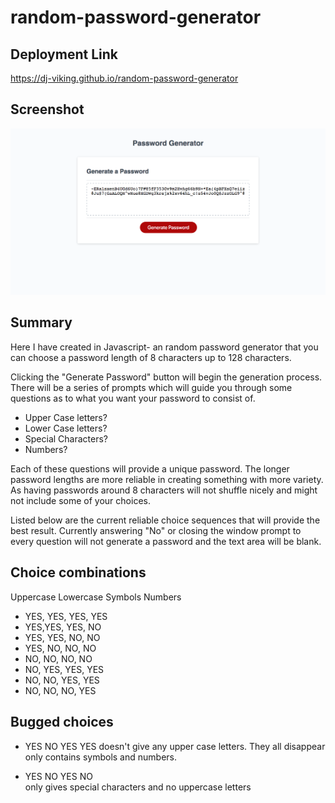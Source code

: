 # random-password-generator

## Deployment Link

https://dj-viking.github.io/random-password-generator

## Screenshot

![Landing Page Example](./assets/images/password-gen-page.png/)

## Summary

Here I have created in Javascript- an random password generator that you can choose a password length of 8 characters up to 128 characters.

Clicking the "Generate Password" button will begin the generation process. There will be a series of prompts which will guide you through some questions as to what you want your password to consist of.
* Upper Case letters?
* Lower Case letters?
* Special Characters?
* Numbers?

Each of these questions will provide a unique password. The longer password lengths are more reliable in creating something with more variety. As having passwords around 8 characters will not shuffle nicely and might not include some of your choices.

Listed below are the current reliable choice sequences that will provide the best result.
Currently answering "No" or closing the window prompt to every question will not generate a password and the text area will be blank.

## Choice combinations

Uppercase   Lowercase  Symbols  Numbers 

* YES, YES, YES, YES
* YES,YES, YES, NO
* YES, YES, NO, NO
* YES, NO, NO, NO
* NO, NO, NO, NO
* NO, YES, YES, YES
* NO, NO, YES, YES
* NO, NO, NO, YES

## Bugged choices
 * YES NO YES YES 
 doesn't give any upper case letters. They all disappear only contains symbols and numbers.

 * YES NO YES NO  
 only gives special characters and no uppercase letters
